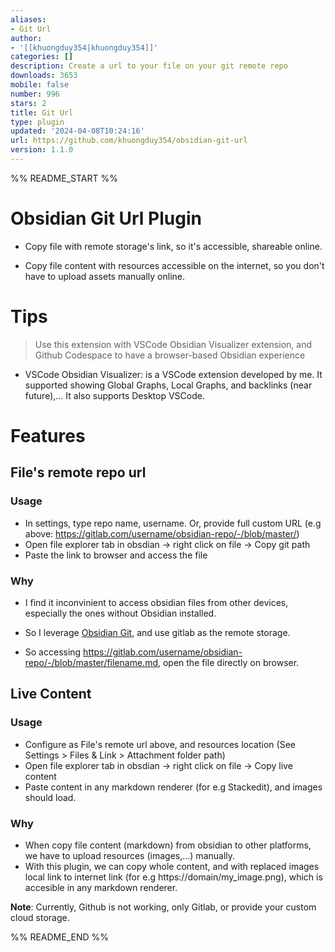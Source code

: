 ```yaml
---
aliases:
- Git Url
author:
- '[[khuongduy354|khuongduy354]]'
categories: []
description: Create a url to your file on your git remote repo
downloads: 3653
mobile: false
number: 996
stars: 2
title: Git Url
type: plugin
updated: '2024-04-08T10:24:16'
url: https://github.com/khuongduy354/obsidian-git-url
version: 1.1.0
---
```


%% README_START %%

# Obsidian Git Url Plugin
- Copy file with remote storage's link, so it's accessible, shareable online.

- Copy file content with resources accessible on the internet, so you don't have to upload assets manually online.   

# Tips 
> Use this extension with VSCode Obsidian Visualizer extension, and Github Codespace to have a browser-based Obsidian experience 
- VSCode Obsidian Visualizer: is a VSCode extension developed by me. It supported showing Global Graphs, Local Graphs, and backlinks (near future),... It also supports Desktop VSCode. 

# Features

## File's remote repo url   

### Usage   
- In settings, type repo name, username. Or, provide full custom URL (e.g above: https://gitlab.com/username/obsidian-repo/-/blob/master/)
- Open file explorer tab in obsdian -> right click on file -> Copy git path
- Paste the link to browser and access the file

### Why
- I find it inconvinient to access obsidian files from other devices, especially the ones without Obsidian installed. 

- So I leverage [Obsidian Git](https://github.com/denolehov/obsidian-git), and use gitlab as the remote storage.
- So accessing https://gitlab.com/username/obsidian-repo/-/blob/master/filename.md, open the file directly on browser. 

## Live Content 
### Usage   
- Configure as File's remote url above, and resources location (See Settings > Files & Link > Attachment folder path)
- Open file explorer tab in obsdian -> right click on file -> Copy live content 
- Paste content in any markdown renderer (for e.g Stackedit), and images should load. 

### Why
- When copy file content (markdown) from obsidian to other platforms, we have to upload resources (images,...) manually.
- With this plugin, we can copy whole content, and with replaced images local link to internet link (for e.g https://domain/my_image.png), which is accesible in any markdown renderer. 

**Note**: Currently, Github is not working, only Gitlab, or provide your custom cloud storage. 



%% README_END %%